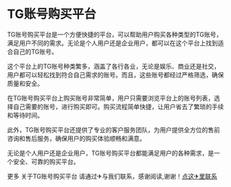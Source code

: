 # TG账号购买平台

TG账号购买平台是一个方便快捷的平台，可以帮助用户购买各种类型的TG账号，满足用户不同的需求。无论是个人用户还是企业用户，都可以在这个平台上找到适合自己的TG账号。

这个平台上的TG账号种类繁多，涵盖了各行各业，无论是娱乐、商业还是社交，用户都可以轻松找到符合自己需求的账号。而且，这些账号都经过严格筛选，确保质量和安全。

在TG账号购买平台上购买账号非常简单，用户只需要浏览平台上的账号列表，选择自己需要的账号，进行购买即可。购买流程简单快捷，让用户省去了繁琐的手续和等待时间。

此外，TG账号购买平台还提供了专业的客户服务团队，为用户提供全方位的售前咨询和售后服务，确保用户的购买体验顺畅和满意。

无论是个人用户还是企业用户，TG账号购买平台都能满足用户的各种需求，是一个安全、可靠的购买平台。

更多 关于TG账号购买平台 请通过✈与我们联系，感谢阅读,谢谢！[点这✈里联系](https://acc.k02.cc)